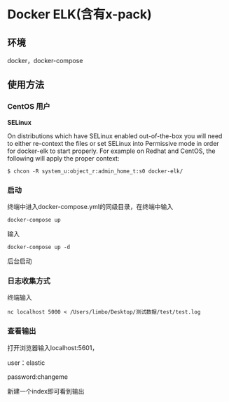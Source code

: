 # Docker ELK(含有x-pack)

## 环境

docker，docker-compose

## 使用方法

### CentOS 用户

**SELinux**

On distributions which have SELinux enabled out-of-the-box you will need to either re-context the files or set SELinux into Permissive mode in order for docker-elk to start properly. For example on Redhat and CentOS, the following will apply the proper context:

```shell
$ chcon -R system_u:object_r:admin_home_t:s0 docker-elk/
```

### 启动

终端中进入docker-compose.yml的同级目录，在终端中输入

```shell
docker-compose up
```

输入

```shell
docker-compose up -d
```

后台启动

### 日志收集方式

终端输入

```shell
nc localhost 5000 < /Users/limbo/Desktop/测试数据/test/test.log
```

### 查看输出

打开浏览器输入localhost:5601，

user：elastic

password:changeme

新建一个index即可看到输出

